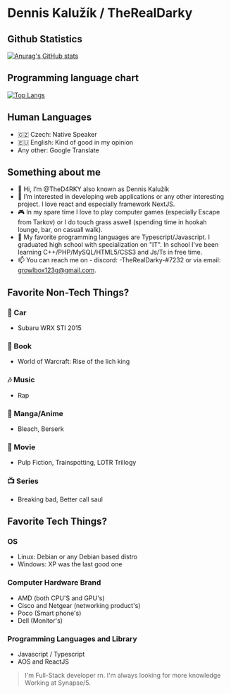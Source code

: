# Dennis Kalužík / TheRealDarky

## Github Statistics 

[![Anurag's GitHub stats](https://github-readme-stats.vercel.app/api?username=TheD4RKY&show_icons=true&theme=tokyonight)](https://github.com/anuraghazra/github-readme-stats) 


## Programming language chart
[![Top Langs](https://github-readme-stats.vercel.app/api/top-langs/?username=TheD4RKY&show_icons=true&theme=tokyonight&langs_count=10)](https://github.com/anuraghazra/github-readme-stats)

## Human Languages
- :czech_republic: Czech: Native Speaker 
- :eu: English: Kind of good in my opinion
- Any other: Google Translate

## Something about me
- 👋 Hi, I’m @TheD4RKY also known as Dennis Kalužík
- 👀 I’m interested in developing web applications or any other interesting project. I love react and especially framework NextJS.
- :video_game: In my spare time I love to play computer games (especially Escape from Tarkov) or I do touch grass aswell (spending time in hookah lounge, bar, on casuall walk).
- 🌱 My favorite programming languages are Typescript/Javascript. I graduated high school with specialization on "IT". In school I've been learning C++/PHP/MySQL/HTML5/CSS3 and Js/Ts in free time.
- 📫 You can reach me on - discord: -TheRealDarky-#7232 or via email: growlbox123g@gmail.com. 
## Favorite Non-Tech Things?

### :car: Car 
- Subaru WRX STI 2015

### :book: Book
- World of Warcraft: Rise of the lich king

### :notes: Music
- Rap

### :blue_book: Manga/Anime
- Bleach, Berserk

### :movie_camera: Movie
- Pulp Fiction, Trainspotting, LOTR Trillogy

### :tv: Series
- Breaking bad, Better call saul

## Favorite Tech Things?
### OS
- Linux: Debian or any Debian based distro
- Windows: XP was the last good one

### Computer Hardware Brand
- AMD (both CPU'S and GPU's)
- Cisco and Netgear (networking product's)
- Poco (Smart phone's)
- Dell (Monitor's)

### Programming Languages and Library
- Javascript / Typescript
- AOS and ReactJS



> I'm Full-Stack developer rn.
> I'm always looking for more knowledge
> Working at Synapse/5.


